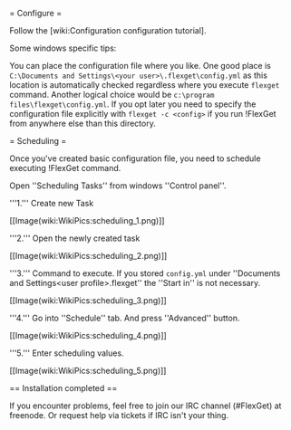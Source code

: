 = Configure =

Follow the [wiki:Configuration configuration tutorial].

Some windows specific tips:

You can place the configuration file where you like. One good place is `C:\Documents and Settings\<your user>\.flexget\config.yml` as this location is automatically checked regardless where you execute `flexget` command. Another logical choice would be `c:\program files\flexget\config.yml`. If you opt later you need to specify the configuration file explicitly with `flexget -c <config>` if you run !FlexGet from anywhere else than this directory.

= Scheduling =

Once you've created basic configuration file, you need to schedule executing !FlexGet command.

Open ''Scheduling Tasks'' from windows ''Control panel''.

'''1.''' Create new Task

[[Image(wiki:WikiPics:scheduling_1.png)]]

'''2.''' Open the newly created task

[[Image(wiki:WikiPics:scheduling_2.png)]]

'''3.''' Command to execute. If you stored `config.yml` under ''Documents and Settings\<user profile>\.flexget\'' the ''Start in'' is not necessary.

[[Image(wiki:WikiPics:scheduling_3.png)]]

'''4.''' Go into ''Schedule'' tab. And press ''Advanced'' button.

[[Image(wiki:WikiPics:scheduling_4.png)]]

'''5.''' Enter scheduling values.

[[Image(wiki:WikiPics:scheduling_5.png)]]

== Installation completed ==

If you encounter problems, feel free to join our IRC channel (#FlexGet) at freenode. Or request help via tickets if IRC isn't your thing.